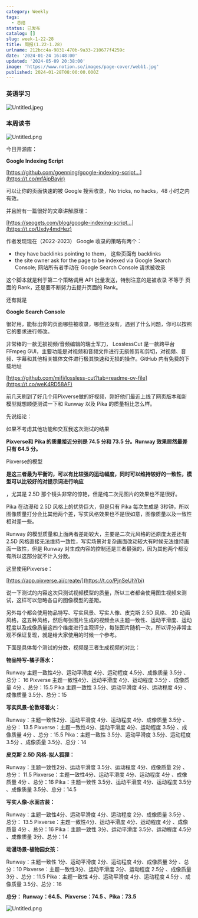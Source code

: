 ```yaml
---
category: Weekly
tags:
  - 总结
status: 已发布
catalog: []
slug: week-1-22-28
title: 周报(1.22-1.28)
urlname: 212bcc4a-9831-470b-9a33-210677f4259c
date: '2024-01-24 16:48:00'
updated: '2024-05-09 20:38:00'
image: 'https://www.notion.so/images/page-cover/webb1.jpg'
published: 2024-01-28T08:00:00.000Z
---
```


### 英语学习


![Untitled.jpeg](https://prod-files-secure.s3.us-west-2.amazonaws.com/5d24fe63-e567-4804-86f9-9fdc62e13082/13f89310-e18e-4344-b5f8-95c58ff07f1e/Untitled.jpeg?X-Amz-Algorithm=AWS4-HMAC-SHA256&X-Amz-Content-Sha256=UNSIGNED-PAYLOAD&X-Amz-Credential=ASIAZI2LB4662BBDCBNA%2F20250305%2Fus-west-2%2Fs3%2Faws4_request&X-Amz-Date=20250305T213426Z&X-Amz-Expires=3600&X-Amz-Security-Token=IQoJb3JpZ2luX2VjENb%2F%2F%2F%2F%2F%2F%2F%2F%2F%2FwEaCXVzLXdlc3QtMiJHMEUCIQCZ5oMpfMhNt4ggA4mz9yan7o0o9e7R34%2F5n9TmvaZfhQIgCk%2FqR8NCkHr16YKoMQaXxEVrWEEHLYGxGd0xdczvgaYq%2FwMIHhAAGgw2Mzc0MjMxODM4MDUiDGHobGa%2BE36sejz36ircA9A9Ltc3Mb9ZBrVEkf5EWdRuU%2BRXI5hvRAsN3WNxtXtS%2FzKOvRX%2BTg7Lw%2Fn5RTcQ3PnUJh2kzYYRf6wzIGV2SReJXcjxguKCYD8KtIE61MT1DQYdNX1exFrRdRujsPYhoocSx1Akky53BPhbucqyl%2BY2%2FQiiwE9vureI%2BpK856wnyVajPCQuWpPx9C8zO967TaA3TrxpcOfs7bPUBJD00lJ4fbgDRyT8Mjg5jRTTezQeiof3SaIrFz9nXYgk0JMs3qhlEzamd%2BEt5GZWeVB2eV41VklyiuXBGOUpvyk0903mpZi4Xcd3OzJSgOwfi8mXfpWXRejUKUcVdyGNE29BhVRDicO5eHdlHo510OMQvCoPKheigc2U%2Bo0hWORv1BJN5WcXnwlMD2OihN02H3sqUWJKFSwZC7DMzbPEANPEcSxeHebDCivwFYyO8Z8NZnXgPI%2Bh77RPXrYpJZ33%2BP73iVf%2FXOD2z4abOd3JV9euduNyGqmyT9d1syG8unVZIPuo%2FqEx91hzgEsWPA%2FcBlVxrreXSvoQFwN8caGg3bDKhPEYlTqN6SPp2CMVSNwPRgxW%2BVhrAt5HuFwHZStk03RhwLQhmcrrVkH3E2UWsZWrSnfqg6VZxgBRakfBuN6zMICBo74GOqUBafGfsoFMiewHKz1wRcjVXH0WzGlzBEMZcn9hG12fzJgNF1gl%2ForM1pEmj29%2BtlccZDNEQYqd7qIP9QEKAgvTPe9hNxuU6CSPjniEEzQlCEweLZhUotzclYbDbKvLg%2FFz2pp%2Fg5YBf4pTtzeCS0MDVd3MDDplDAdqasxhkD4EHo7bnJg2vq9LX4Dyo4bV3hFAkpKnVkmNtqVRt%2BsvUkcowUxWe3Um&X-Amz-Signature=7a85a53dcc0ce9c321d72e2bac6a31e2a3acec7bd1c7b13c2df841b878cd46de&X-Amz-SignedHeaders=host&x-id=GetObject)


### 本周读书


![Untitled.png](https://prod-files-secure.s3.us-west-2.amazonaws.com/5d24fe63-e567-4804-86f9-9fdc62e13082/4230a01f-03e6-45a7-9f78-5892b7e77e85/Untitled.png?X-Amz-Algorithm=AWS4-HMAC-SHA256&X-Amz-Content-Sha256=UNSIGNED-PAYLOAD&X-Amz-Credential=ASIAZI2LB4662BBDCBNA%2F20250305%2Fus-west-2%2Fs3%2Faws4_request&X-Amz-Date=20250305T213426Z&X-Amz-Expires=3600&X-Amz-Security-Token=IQoJb3JpZ2luX2VjENb%2F%2F%2F%2F%2F%2F%2F%2F%2F%2FwEaCXVzLXdlc3QtMiJHMEUCIQCZ5oMpfMhNt4ggA4mz9yan7o0o9e7R34%2F5n9TmvaZfhQIgCk%2FqR8NCkHr16YKoMQaXxEVrWEEHLYGxGd0xdczvgaYq%2FwMIHhAAGgw2Mzc0MjMxODM4MDUiDGHobGa%2BE36sejz36ircA9A9Ltc3Mb9ZBrVEkf5EWdRuU%2BRXI5hvRAsN3WNxtXtS%2FzKOvRX%2BTg7Lw%2Fn5RTcQ3PnUJh2kzYYRf6wzIGV2SReJXcjxguKCYD8KtIE61MT1DQYdNX1exFrRdRujsPYhoocSx1Akky53BPhbucqyl%2BY2%2FQiiwE9vureI%2BpK856wnyVajPCQuWpPx9C8zO967TaA3TrxpcOfs7bPUBJD00lJ4fbgDRyT8Mjg5jRTTezQeiof3SaIrFz9nXYgk0JMs3qhlEzamd%2BEt5GZWeVB2eV41VklyiuXBGOUpvyk0903mpZi4Xcd3OzJSgOwfi8mXfpWXRejUKUcVdyGNE29BhVRDicO5eHdlHo510OMQvCoPKheigc2U%2Bo0hWORv1BJN5WcXnwlMD2OihN02H3sqUWJKFSwZC7DMzbPEANPEcSxeHebDCivwFYyO8Z8NZnXgPI%2Bh77RPXrYpJZ33%2BP73iVf%2FXOD2z4abOd3JV9euduNyGqmyT9d1syG8unVZIPuo%2FqEx91hzgEsWPA%2FcBlVxrreXSvoQFwN8caGg3bDKhPEYlTqN6SPp2CMVSNwPRgxW%2BVhrAt5HuFwHZStk03RhwLQhmcrrVkH3E2UWsZWrSnfqg6VZxgBRakfBuN6zMICBo74GOqUBafGfsoFMiewHKz1wRcjVXH0WzGlzBEMZcn9hG12fzJgNF1gl%2ForM1pEmj29%2BtlccZDNEQYqd7qIP9QEKAgvTPe9hNxuU6CSPjniEEzQlCEweLZhUotzclYbDbKvLg%2FFz2pp%2Fg5YBf4pTtzeCS0MDVd3MDDplDAdqasxhkD4EHo7bnJg2vq9LX4Dyo4bV3hFAkpKnVkmNtqVRt%2BsvUkcowUxWe3Um&X-Amz-Signature=84a678ee6a15ead74637fe03b047f4052cdfa32fc75b3d21d2f1f17ff2f70f6b&X-Amz-SignedHeaders=host&x-id=GetObject)


今日开源库：


**Google Indexing Script**


[https://github.com/goenning/google-indexing-script…](https://t.co/mfAipBayir)


可以让你的页面快速的被 Google 搜索收录，No tricks, no hacks，48 小时之内有效。

并且附有一篇很好的文章讲解原理：


[https://seogets.com/blog/google-indexing-script…](https://t.co/Uxdy4mdHez)


作者发现现在（2022-2023） Google 收录的策略有两个：

- they have backlinks pointing to them， 这些页面有 backlinks
- the site owner ask for the page to be indexed via Google Search Console; 网站所有者手动在 Google Search Console 请求被收录

这个脚本就是利于第二个策略调用 API 批量发送，特别注意的是被收录 不等于 页面的 Rank，还是要不断努力去提升页面的 Rank。

还有就是


**Google Search Console**


很好用，能标出你的页面哪些被收录，哪些还没有，遇到了什么问题，你可以按照它的要求进行修改。


非常棒的一款无损视频/音频编辑的瑞士军刀， LosslessCut 是一款跨平台 FFmpeg GUI，主要功能是对视频和音频文件进行无损修剪和剪切，对视频、音频、字幕和其他相关媒体文件进行极其快速和无损的操作。GitHub 内有免费的下载地址


[https://github.com/mifi/lossless-cut?tab=readme-ov-file](https://t.co/weK4RD58AF)


前几天刷到了好几个用Pixverse做的好视频，刚好他们最近上线了网页版本和新模型就想顺便测试一下和 Runway 以及 Pika 的质量相比怎么样。

先说结论：

如果不考虑其他功能和交互我这次测试的结果


**Pixverse和 Pika 的质量接近分别是 74.5 分和 73.5 分。Runway 效果居然最差只有 64.5 分。**


Pixverse的模型


**是这三者最为平衡的，可以有比较强的运动幅度，同时可以维持较好的一致性，模型可以比较好的对提示词进行响应**


，尤其是 2.5D 那个镜头非常的惊艳，但是纯二次元图片的效果也不是很好。

Pika 在动漫和 2.5D 风格上的优势巨大，但是只有 Pika 每次生成是 3秒钟，所以图像质量打分会比其他两个差，写实风格效果也不是很如意，图像质量以及一致性相对差一些。

Runway 的模型质量和上面两者差距较大，主要是二次元风格的还原度太差还有 2.5D 风格直接无法维持一致性，写实场景对复杂画面改动较大有时候无法维持画面一致性，但是 Runway 对生成内容的控制还是三者最强的，因为其他两个都没有所以这部分就不计入分数。

这里使用Pixverse：


[https://app.pixverse.ai/create/](https://t.co/PjnSeUhYbi)


说一下测试的内容这次只测试视频模型的质量，所以三者都会使用图生视频来测试，这样可以忽略各自的图像模型的差距。

另外每个都会使用物品特写、写实风景、写实人像、皮克斯 2.5D 风格、 2D 动画风格，这五种风格，然后每张图片生成的视频会从主题一致性、运动平滑度、运动程度以及成像质量这四个维度进行主观评分，每张图片随机一次，所以评分非常主观不保证复现，就是给大家使用的时候一个参考。

下面是具体每个测试的分数，视频是三者生成视频的对比：


**物品特写-橘子落水：**


Runway   主题一致性4分、运动平滑度 4分、运动程度 4.5分、成像质量 3.5分 、总分： 16
Pixverse 主题一致性4分、运动平滑度 4分、运动程度 3.5分 、成像质量 4分 、总分：15.5
Pika 主题一致性 3.5分、运动平滑度 4分、运动程度 4分 、成像质量 3.5分、总分：15


**写实风景-伦敦塔着火：**


Runway：主题一致性2分、运动平滑度 4分、运动程度 4分、成像质量 3.5分 、总分： 13.5
Pixverse：主题一致性4分、运动平滑度 4分、运动程度 3.5分 、成像质量 4分 、总分：15.5
Pika：主题一致性 3.5分、运动平滑度 3.5分、运动程度 3.5分 、成像质量 3.5分、总分：14


**皮克斯 2.5D 风格-拟人狐狸：**


Runway：主题一致性2分、运动平滑度 3.5分、运动程度 4分、成像质量 2分 、总分： 11.5
Pixverse：主题一致性4分、运动平滑度 4分、运动程度 4分 、成像质量 4分 、总分：16
Pika：主题一致性 3.5分、运动平滑度 4分、运动程度 3.5分 、成像质量 3.5分、总分：14.5


**写实人像-水面古装：**


Runway：主题一致性4分、运动平滑度 4分、运动程度 2分、成像质量 3.5分 、总分： 13.5
Pixverse：主题一致性4分、运动平滑度 4分、运动程度 4分 、成像质量 4分 、总分：16
Pika：主题一致性 3分、运动平滑度 3.5分、运动程度 4.5分 、成像质量 3分、总分：14


**动漫场景-植物园女孩：**


Runway：主题一致性 1分、运动平滑度 2分、运动程度 4分、成像质量 3分 、总分：10
Pixverse：主题一致性3分、运动平滑度 3分、运动程度 2.5分 、成像质量 3分 、总分：11.5
Pika：主题一致性 4分、运动平滑度 4分、运动程度 4.5分 、成像质量 3.5分、总分：16


**总分： Runway：64.5、Pixverse：74.5 、Pika：73.5**


![Untitled.png](https://prod-files-secure.s3.us-west-2.amazonaws.com/5d24fe63-e567-4804-86f9-9fdc62e13082/8e04e5ad-2b05-4144-8058-53bf010acfd3/Untitled.png?X-Amz-Algorithm=AWS4-HMAC-SHA256&X-Amz-Content-Sha256=UNSIGNED-PAYLOAD&X-Amz-Credential=ASIAZI2LB4662BBDCBNA%2F20250305%2Fus-west-2%2Fs3%2Faws4_request&X-Amz-Date=20250305T213426Z&X-Amz-Expires=3600&X-Amz-Security-Token=IQoJb3JpZ2luX2VjENb%2F%2F%2F%2F%2F%2F%2F%2F%2F%2FwEaCXVzLXdlc3QtMiJHMEUCIQCZ5oMpfMhNt4ggA4mz9yan7o0o9e7R34%2F5n9TmvaZfhQIgCk%2FqR8NCkHr16YKoMQaXxEVrWEEHLYGxGd0xdczvgaYq%2FwMIHhAAGgw2Mzc0MjMxODM4MDUiDGHobGa%2BE36sejz36ircA9A9Ltc3Mb9ZBrVEkf5EWdRuU%2BRXI5hvRAsN3WNxtXtS%2FzKOvRX%2BTg7Lw%2Fn5RTcQ3PnUJh2kzYYRf6wzIGV2SReJXcjxguKCYD8KtIE61MT1DQYdNX1exFrRdRujsPYhoocSx1Akky53BPhbucqyl%2BY2%2FQiiwE9vureI%2BpK856wnyVajPCQuWpPx9C8zO967TaA3TrxpcOfs7bPUBJD00lJ4fbgDRyT8Mjg5jRTTezQeiof3SaIrFz9nXYgk0JMs3qhlEzamd%2BEt5GZWeVB2eV41VklyiuXBGOUpvyk0903mpZi4Xcd3OzJSgOwfi8mXfpWXRejUKUcVdyGNE29BhVRDicO5eHdlHo510OMQvCoPKheigc2U%2Bo0hWORv1BJN5WcXnwlMD2OihN02H3sqUWJKFSwZC7DMzbPEANPEcSxeHebDCivwFYyO8Z8NZnXgPI%2Bh77RPXrYpJZ33%2BP73iVf%2FXOD2z4abOd3JV9euduNyGqmyT9d1syG8unVZIPuo%2FqEx91hzgEsWPA%2FcBlVxrreXSvoQFwN8caGg3bDKhPEYlTqN6SPp2CMVSNwPRgxW%2BVhrAt5HuFwHZStk03RhwLQhmcrrVkH3E2UWsZWrSnfqg6VZxgBRakfBuN6zMICBo74GOqUBafGfsoFMiewHKz1wRcjVXH0WzGlzBEMZcn9hG12fzJgNF1gl%2ForM1pEmj29%2BtlccZDNEQYqd7qIP9QEKAgvTPe9hNxuU6CSPjniEEzQlCEweLZhUotzclYbDbKvLg%2FFz2pp%2Fg5YBf4pTtzeCS0MDVd3MDDplDAdqasxhkD4EHo7bnJg2vq9LX4Dyo4bV3hFAkpKnVkmNtqVRt%2BsvUkcowUxWe3Um&X-Amz-Signature=a0b38d9926197a04057aa776c740f07bc95d0f114a9b71f5de424ddd6e80a7a4&X-Amz-SignedHeaders=host&x-id=GetObject)

